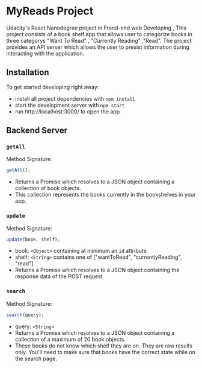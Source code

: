 # MyReads Project



Udacity's React Nanodegree project in Frond-end web Developing , This project consists of a book shelf app that allows user to categorize books in three categorys "Want To Read" , "Currently Reading" ,"Read".
The project provides an API server which allows the user to presist information during interacting with the application.




## Installation

To get started developing right away:

- install all project dependencies with `npm install`
- start the development server with `npm start`
- run http://localhost:3000/ to open the app





## Backend Server



### `getAll`

Method Signature:

```js
getAll();
```

- Returns a Promise which resolves to a JSON object containing a collection of book objects.
- This collection represents the books currently in the bookshelves in your app.

### `update`

Method Signature:

```js
update(book, shelf);
```

- book: `<Object>` containing at minimum an `id` attribute
- shelf: `<String>` contains one of ["wantToRead", "currentlyReading", "read"]
- Returns a Promise which resolves to a JSON object containing the response data of the POST request

### `search`

Method Signature:

```js
search(query);
```

- query: `<String>`
- Returns a Promise which resolves to a JSON object containing a collection of a maximum of 20 book objects.
- These books do not know which shelf they are on. They are raw results only. You'll need to make sure that books have the correct state while on the search page.


